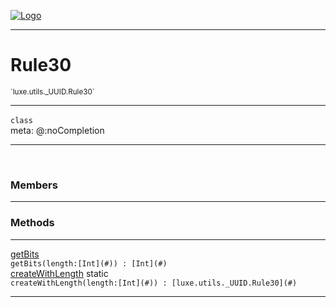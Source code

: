 
[![Logo](../../../../images/logo.png)](../../../../api/index.html)

---



<h1>Rule30</h1>
<small>`luxe.utils._UUID.Rule30`</small>



---

`class`
<span class="meta">
<br/>meta: @:noCompletion
</span>


---

&nbsp;
&nbsp;



<h3>Members</h3> <hr/>





<h3>Methods</h3> <hr/><span class="method apipage">
            <a name="getBits"><a class="lift" href="#getBits">getBits</a></a> <div class="clear"></div><code class="signature apipage">getBits(length:[Int](#)<span></span>) : [Int](#)</code><br/><span class="small_desc_flat"></span>
        </span>
    <span class="method apipage">
            <a name="createWithLength"><a class="lift" href="#createWithLength">createWithLength</a></a> <span class="inline-block static">static</span><div class="clear"></div><code class="signature apipage">createWithLength(length:[Int](#)<span></span>) : [luxe.utils._UUID.Rule30](#)</code><br/><span class="small_desc_flat"></span>
        </span>
    





---

&nbsp;
&nbsp;
&nbsp;
&nbsp;